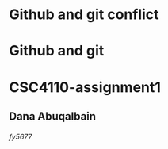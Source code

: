 # Github and git conflict
# Github and git
# CSC4110-assignment1
<h2>  Dana Abuqalbain
<h6>  fy5677
